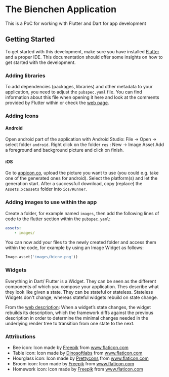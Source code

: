 # The Bienchen Application

This is a PoC for working with Flutter and Dart for app development

## Getting Started

To get started with this development, make sure you have installed [Flutter](https://flutter.dev/docs) and a proper IDE.
This documentation should offer some insights on how to get started with the development.

### Adding libraries
To add dependencies (packages, libraries) and other metadata to your application, you need to adjust the `pubspec.yaml` file.
You can find information about this file when opening it here and look at the comments provided by Flutter within or check the [web page](https://dart.dev/tools/pub/pubspec).


### Adding Icons

#### Android
Open android part of the application with Android Studio: File &rarr; Open &rarr; select folder `android`.
Right click on the folder `res` : New &rarr; Image Asset
Add a foreground and background picture and click on finish.

#### iOS
Go to [appicon.co](https://appicon.co), upload the picture you want to use (you could e.g. take one of the generated ones for android).
Select the platform(s) and let the generation start.
After a successfull download, copy (replace) the `Assets.xcassets` folder into `ios/Runner`.

### Adding images to use within the app
Create a folder, for example named `images`, then add the following lines of code to the flutter section within the `pubspec.yaml`:

```yaml
assets:
    - images/
```

You can now add your files to the newly created folder and access them within the code, for example by using an Image Widget as follows:

```dart
Image.asset('images/biene.png'))
```

### Widgets
Everything in Dart/ Flutter is a Widget. They can be seen as the different components of which you compose your application. Thes describe what they look like given a state. They can be stateful or stateless. Stateless Widgets don't change, whereas stateful widgets rebuild on state change.

From the [web description](https://flutter.dev/docs/development/ui/widgets-intro): When a widget’s state changes, the widget rebuilds its description, which the framework diffs against the previous description in order to determine the minimal changes needed in the underlying render tree to transition from one state to the next.

### Attributions
* Bee icon: Icon made by [Freepik](https://www.flaticon.com/de/autoren/freepik) from www.flaticon.com
* Table icon: Icon made by [Dinosoftlabs](https://www.flaticon.com/de/autoren/dinosoftlabs) from www.flaticon.com
* Hourglass icon: Icon made by [Prettycons](https://www.flaticon.com/de/autoren/prettycons) from www.flaticon.com
* Broom icon: Icon made by [Freepik](https://www.flaticon.com/de/autoren/freepik) from www.flaticon.com
* Homework icon: Icon made by [Freepik](https://www.flaticon.com/de/autoren/freepik) from www.flaticon.com
